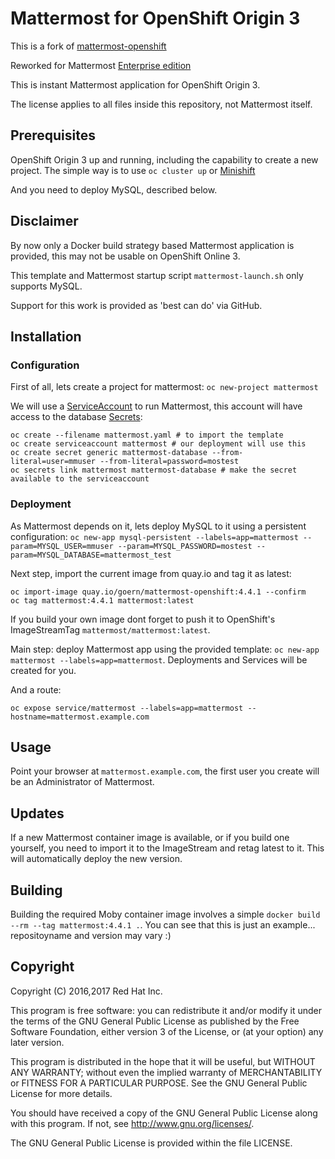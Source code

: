 # Mattermost for OpenShift Origin 3

This is a fork of [mattermost-openshift](https://github.com/goern/mattermost-openshift)

Reworked for Mattermost [Enterprise edition](https://about.mattermost.com/features/#featuresEnterprise)


This is instant Mattermost application for OpenShift Origin 3.

The license applies to all files inside this repository, not Mattermost itself.

## Prerequisites

OpenShift Origin 3 up and running, including the capability to create a new project. The simple way is to use `oc cluster up` or [Minishift](https://docs.openshift.org/latest/minishift/getting-started/installing.html)

And you need to deploy MySQL, described below.

## Disclaimer

By now only a Docker build strategy based Mattermost application is provided, this may not be usable on OpenShift Online 3.

This template and Mattermost startup script `mattermost-launch.sh` only supports MySQL.

Support for this work is provided as 'best can do' via GitHub.

## Installation

### Configuration

First of all, lets create a project for mattermost: `oc new-project mattermost`

We will use a [ServiceAccount](https://docs.openshift.com/container-platform/3.6/dev_guide/service_accounts.html) to run Mattermost, this account will have access to the database [Secrets](https://docs.openshift.com/container-platform/3.6/dev_guide/secrets.html):

```
oc create --filename mattermost.yaml # to import the template
oc create serviceaccount mattermost # our deployment will use this
oc create secret generic mattermost-database --from-literal=user=mmuser --from-literal=password=mostest 
oc secrets link mattermost mattermost-database # make the secret available to the serviceaccount
```

### Deployment

As Mattermost depends on it, lets deploy MySQL to it using a persistent configuration: `oc new-app mysql-persistent --labels=app=mattermost --param=MYSQL_USER=mmuser --param=MYSQL_PASSWORD=mostest --param=MYSQL_DATABASE=mattermost_test`

Next step, import the current image from quay.io and tag it as latest:

```
oc import-image quay.io/goern/mattermost-openshift:4.4.1 --confirm
oc tag mattermost:4.4.1 mattermost:latest
```

If you build your own image dont forget to push it to OpenShift's ImageStreamTag `mattermost/mattermost:latest`.

Main step: deploy Mattermost app using the provided template: `oc new-app mattermost --labels=app=mattermost`. Deployments and Services will be created for you.


And a route:

`oc expose service/mattermost --labels=app=mattermost --hostname=mattermost.example.com`


## Usage

Point your browser at `mattermost.example.com`, the first user you create will
be an Administrator of Mattermost.


## Updates

If a new Mattermost container image is available, or if you build one yourself, you need to import it to the ImageStream and retag latest to it. This will automatically deploy the new version.


## Building

Building the required Moby container image involves a simple `docker build --rm --tag mattermost:4.4.1 .`. You can see that this is just an example... repositoyname and version may vary :)


## Copyright

Copyright (C) 2016,2017 Red Hat Inc.

This program is free software: you can redistribute it and/or modify
it under the terms of the GNU General Public License as published by
the Free Software Foundation, either version 3 of the License, or
(at your option) any later version.

This program is distributed in the hope that it will be useful,
but WITHOUT ANY WARRANTY; without even the implied warranty of
MERCHANTABILITY or FITNESS FOR A PARTICULAR PURPOSE.  See the
GNU General Public License for more details.

You should have received a copy of the GNU General Public License
along with this program. If not, see <http://www.gnu.org/licenses/>.

The GNU General Public License is provided within the file LICENSE.
